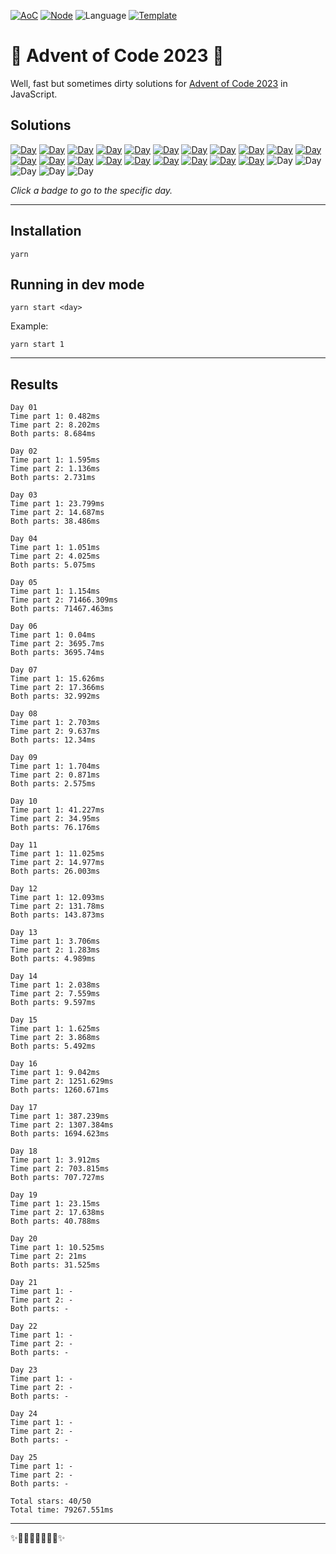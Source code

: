 <!-- Entries between SOLUTIONS and RESULTS tags are auto-generated -->

[![AoC](https://badgen.net/badge/AoC/2023/blue)](https://adventofcode.com/2023)
[![Node](https://badgen.net/badge/Node/v16.13.0+/blue)](https://nodejs.org/en/download/)
![Language](https://badgen.net/badge/Language/JavaScript/blue)
[![Template](https://badgen.net/badge/Template/aocrunner/blue)](https://github.com/caderek/aocrunner)

# 🎄 Advent of Code 2023 🎄
Well, fast but sometimes dirty solutions for [Advent of Code 2023](https://adventofcode.com/2023) in JavaScript.

## Solutions

<!--SOLUTIONS-->

[![Day](https://badgen.net/badge/01/%E2%98%85%E2%98%85/green)](src/day01)
[![Day](https://badgen.net/badge/02/%E2%98%85%E2%98%85/green)](src/day02)
[![Day](https://badgen.net/badge/03/%E2%98%85%E2%98%85/green)](src/day03)
[![Day](https://badgen.net/badge/04/%E2%98%85%E2%98%85/green)](src/day04)
[![Day](https://badgen.net/badge/05/%E2%98%85%E2%98%85/green)](src/day05)
[![Day](https://badgen.net/badge/06/%E2%98%85%E2%98%85/green)](src/day06)
[![Day](https://badgen.net/badge/07/%E2%98%85%E2%98%85/green)](src/day07)
[![Day](https://badgen.net/badge/08/%E2%98%85%E2%98%85/green)](src/day08)
[![Day](https://badgen.net/badge/09/%E2%98%85%E2%98%85/green)](src/day09)
[![Day](https://badgen.net/badge/10/%E2%98%85%E2%98%85/green)](src/day10)
[![Day](https://badgen.net/badge/11/%E2%98%85%E2%98%85/green)](src/day11)
[![Day](https://badgen.net/badge/12/%E2%98%85%E2%98%85/green)](src/day12)
[![Day](https://badgen.net/badge/13/%E2%98%85%E2%98%85/green)](src/day13)
[![Day](https://badgen.net/badge/14/%E2%98%85%E2%98%85/green)](src/day14)
[![Day](https://badgen.net/badge/15/%E2%98%85%E2%98%85/green)](src/day15)
[![Day](https://badgen.net/badge/16/%E2%98%85%E2%98%85/green)](src/day16)
[![Day](https://badgen.net/badge/17/%E2%98%85%E2%98%85/green)](src/day17)
[![Day](https://badgen.net/badge/18/%E2%98%85%E2%98%85/green)](src/day18)
[![Day](https://badgen.net/badge/19/%E2%98%85%E2%98%85/green)](src/day19)
[![Day](https://badgen.net/badge/20/%E2%98%85%E2%98%85/green)](src/day20)
![Day](https://badgen.net/badge/21/%E2%98%86%E2%98%86/gray)
![Day](https://badgen.net/badge/22/%E2%98%86%E2%98%86/gray)
![Day](https://badgen.net/badge/23/%E2%98%86%E2%98%86/gray)
![Day](https://badgen.net/badge/24/%E2%98%86%E2%98%86/gray)
![Day](https://badgen.net/badge/25/%E2%98%86%E2%98%86/gray)

<!--/SOLUTIONS-->

_Click a badge to go to the specific day._

---

## Installation

```
yarn
```

## Running in dev mode

```
yarn start <day>
```

Example:

```
yarn start 1
```

---

## Results

<!--RESULTS-->

```
Day 01
Time part 1: 0.482ms
Time part 2: 8.202ms
Both parts: 8.684ms
```

```
Day 02
Time part 1: 1.595ms
Time part 2: 1.136ms
Both parts: 2.731ms
```

```
Day 03
Time part 1: 23.799ms
Time part 2: 14.687ms
Both parts: 38.486ms
```

```
Day 04
Time part 1: 1.051ms
Time part 2: 4.025ms
Both parts: 5.075ms
```

```
Day 05
Time part 1: 1.154ms
Time part 2: 71466.309ms
Both parts: 71467.463ms
```

```
Day 06
Time part 1: 0.04ms
Time part 2: 3695.7ms
Both parts: 3695.74ms
```

```
Day 07
Time part 1: 15.626ms
Time part 2: 17.366ms
Both parts: 32.992ms
```

```
Day 08
Time part 1: 2.703ms
Time part 2: 9.637ms
Both parts: 12.34ms
```

```
Day 09
Time part 1: 1.704ms
Time part 2: 0.871ms
Both parts: 2.575ms
```

```
Day 10
Time part 1: 41.227ms
Time part 2: 34.95ms
Both parts: 76.176ms
```

```
Day 11
Time part 1: 11.025ms
Time part 2: 14.977ms
Both parts: 26.003ms
```

```
Day 12
Time part 1: 12.093ms
Time part 2: 131.78ms
Both parts: 143.873ms
```

```
Day 13
Time part 1: 3.706ms
Time part 2: 1.283ms
Both parts: 4.989ms
```

```
Day 14
Time part 1: 2.038ms
Time part 2: 7.559ms
Both parts: 9.597ms
```

```
Day 15
Time part 1: 1.625ms
Time part 2: 3.868ms
Both parts: 5.492ms
```

```
Day 16
Time part 1: 9.042ms
Time part 2: 1251.629ms
Both parts: 1260.671ms
```

```
Day 17
Time part 1: 387.239ms
Time part 2: 1307.384ms
Both parts: 1694.623ms
```

```
Day 18
Time part 1: 3.912ms
Time part 2: 703.815ms
Both parts: 707.727ms
```

```
Day 19
Time part 1: 23.15ms
Time part 2: 17.638ms
Both parts: 40.788ms
```

```
Day 20
Time part 1: 10.525ms
Time part 2: 21ms
Both parts: 31.525ms
```

```
Day 21
Time part 1: -
Time part 2: -
Both parts: -
```

```
Day 22
Time part 1: -
Time part 2: -
Both parts: -
```

```
Day 23
Time part 1: -
Time part 2: -
Both parts: -
```

```
Day 24
Time part 1: -
Time part 2: -
Both parts: -
```

```
Day 25
Time part 1: -
Time part 2: -
Both parts: -
```

```
Total stars: 40/50
Total time: 79267.551ms
```

<!--/RESULTS-->

---

✨🎄🎁🎄🎅🎄🎁🎄✨
